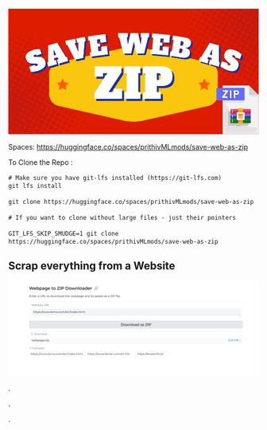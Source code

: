 ![alt text](assets/29.png)

Spaces: https://huggingface.co/spaces/prithivMLmods/save-web-as-zip

To Clone the Repo : 

    # Make sure you have git-lfs installed (https://git-lfs.com)
    git lfs install
    
    git clone https://huggingface.co/spaces/prithivMLmods/save-web-as-zip
    
    # If you want to clone without large files - just their pointers
    
    GIT_LFS_SKIP_SMUDGE=1 git clone https://huggingface.co/spaces/prithivMLmods/save-web-as-zip

## Scrap everything from a Website

![alt text](assets/mg2.png)

.

.

.
